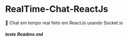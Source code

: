 # RealTime-Chat-ReactJs
📳 Chat em tempo real feito em ReactJs usando Socket.io


##### teste Readme.md